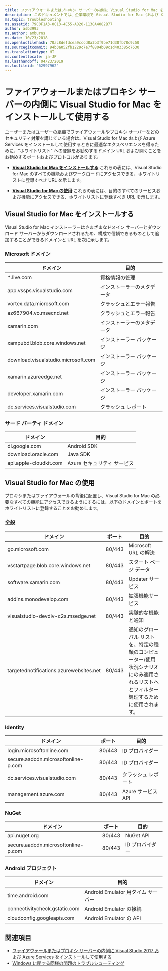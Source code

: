 ```yaml
---
title: ファイアウォールまたはプロキシ サーバーの内側に Visual Studio for Mac をインストールして使用する
description: このドキュメントでは、企業環境で Visual Studio for Mac (および Xamarin などのワークロード) が機能するように、ファイアウォールでホワイトリストに登録する必要があるホストのリストを示します。
ms.topic: troubleshooting
ms.assetid: 79C0F1A3-0C13-4E55-A820-1138A4082B77
author: asb3993
ms.author: amburns
ms.date: 10/23/2018
ms.openlocfilehash: 70ac8defdcea9cccd8a3b3f9be71d38fb78c9c50
ms.sourcegitcommit: 94b3a052fb1229c7e7f8804b09c1d403385c7630
ms.translationtype: HT
ms.contentlocale: ja-JP
ms.lasthandoff: 04/23/2019
ms.locfileid: "62997962"
---
```

# <a name="install-and-use-visual-studio-for-mac-behind-a-firewall-or-proxy-server"></a>ファイアウォールまたはプロキシ サーバーの内側に Visual Studio for Mac をインストールして使用する

ユーザーまたはユーザーの組織でファイアウォールやプロキシ サーバーなどのセキュリティ対策を講じている場合は、Visual Studio for Mac および Azure Services をインストールして使用するときに最適なエクスペリエンスを得るために、"ホワイトリスト" への登録をお勧めするドメイン URL および開くことをお勧めするポートおよびプロトコルがあります。

- [**Visual Studio for Mac をインストールする**](#install-visual-studio-for-mac):これらの表には、Visual Studio for Mac のすべての機能およびワークロードにアクセスできる、ホワイトリストに登録すべき URL を示します。

- [**Visual Studio for Mac の使用**](#use-visual-studio-for-mac):これらの表には、目的のすべてのサービスおよび機能にアクセスできる、ホワイトリストに登録すべき URL を示します。

## <a name="install-visual-studio-for-mac"></a>Visual Studio for Mac をインストールする

Visual Studio for Mac インストーラーはさまざまなドメイン サーバーとダウンロード サーバーからダウンロードされるため、構成で信頼できるものとして追加することができるドメインと URL を次に示します。

### <a name="microsoft-domains"></a>Microsoft ドメイン

| ドメイン| 目的 |
| ----------------------------------- |---------------------------|
| *.live.com| 資格情報の管理 |
| app.vssps.visualstudio.com| インストーラーのメタデータ|
| vortex.data.microsoft.com | クラッシュとエラー報告 |
| az667904.vo.msecnd.net| クラッシュとエラー報告 |
| xamarin.com | インストーラーのメタデータ|
| xampubdl.blob.core.windows.net| インストーラー パッケージ|
| download.visualstudio.microsoft.com | インストーラー パッケージ|
| xamarin.azureedge.net | インストーラー パッケージ|
| developer.xamarin.com | インストーラー パッケージ|
| dc.services.visualstudio.com| クラッシュ レポート |

### <a name="third-party-domains"></a>サード パーティ ドメイン

| ドメイン| 目的 |
| --------------------------|-------------------------|
| dl.google.com | Android SDK |
| download.oracle.com | Java SDK|
| api.apple-cloudkit.com| Azure セキュリティ サービス |

## <a name="use-visual-studio-for-mac"></a>Visual Studio for Mac の使用

プロキシまたはファイアウォールの背後に配置し、Visual Studio for Mac の必要なすべての機能にアクセスできるようにするには、以下のドメインとポートをホワイトリストに登録することをお勧めします。

### <a name="general"></a>全般

| ドメイン | ポート|目的|
| ----------------------|------------------|------------------|
| go.microsoft.com | 80/443|Microsoft URL の解決 |
| vsstartpage.blob.core.windows.net| 80/443| スタート ページ データ|
| software.xamarin.com |  80/443|Updater サービス|
| addins.monodevelop.com | 80/443| 拡張機能サービス |
| visualstudio-devdiv-c2s.msedge.net | 80/443| 実験的な機能と通知 |
| targetednotifications.azurewebsites.net|  80/443| 通知のグローバル リストを、特定の種類のコンピューター/使用状況シナリオにのみ適用されるリストへとフィルター処理するために使用されます。|

### <a name="identity"></a>Identity

| ドメイン | ポート|目的|
| ----------------------|------------------|------------------|
| login.microsoftonline.com | 80/443| ID プロバイダー|
| secure.aadcdn.microsoftonline-p.com | 80/443|ID プロバイダー|
| dc.services.visualstudio.com| 80/443|クラッシュ レポート|
| management.azure.com|80/443| Azure サービス API |

### <a name="nuget"></a>NuGet

| ドメイン | ポート|目的|
| ----------------------|------------------|------------------|
| api.nuget.org | 80/443|NuGet API|
| secure.aadcdn.microsoftonline-p.com |80/443| ID プロバイダー|

### <a name="android-projects"></a>Android プロジェクト

| ドメイン| 目的|
| ------------------------------------|------------------------------------|
| time.android.com| Android Emulator 用タイム サーバー |
| connectivitycheck.gstatic.com | Android Emulator の接続|
| cloudconfig.googleapis.com| Android Emulator の API|

## <a name="see-also"></a>関連項目

- [ファイアウォールまたはプロキシ サーバーの内側に Visual Studio 2017 および Azure Services をインストールして使用する](/visualstudio/install/install-and-use-visual-studio-behind-a-firewall-or-proxy-server)
- [Windows に関する同様の問題のトラブルシューティング](/visualstudio/install/troubleshooting-network-related-errors-in-visual-studio)
